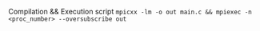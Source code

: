 Compilation && Execution script
`mpicxx -lm -o out main.c && mpiexec -n <proc_number> --oversubscribe out`